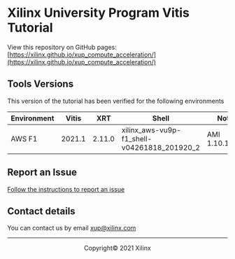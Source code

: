 # Xilinx University Program Vitis Tutorial

View this repository on GitHub pages: [https://xilinx.github.io/xup_compute_acceleration/](https://xilinx.github.io/xup_compute_acceleration/)

## Tools Versions

This version of the tutorial has been verified for the following environments


| Environment | Vitis | XRT | Shell | Notes |
|-------------|-------|-----|-------|-------|
| AWS F1 | 2021.1  | 2.11.0  | xilinx_aws-vu9p-f1_shell-v04261818_201920_2| AMI 1.10.1(AL2) |


## Report an Issue

[Follow the instructions to report an issue](docs/report_issues.md)

## Contact details

You can contact us by email [xup@xilinx.com](mailto:xup@xilinx.com)

---------------------------------------
<p align="center">Copyright&copy; 2021 Xilinx</p>